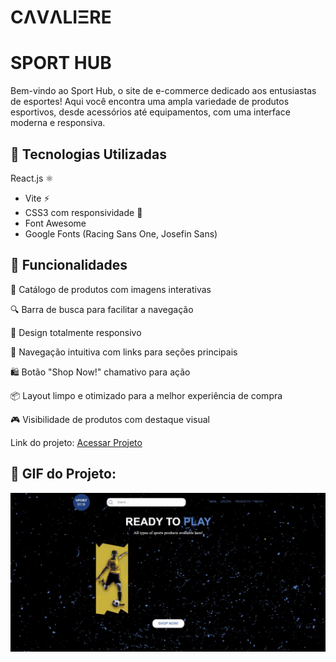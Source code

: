 # CΛVΛLIΞRE #

# SPORT HUB #
Bem-vindo ao Sport Hub, o site de e-commerce dedicado aos entusiastas de esportes! Aqui você encontra uma ampla variedade de produtos esportivos, desde acessórios até equipamentos, com uma interface moderna e responsiva.

## 🚀 Tecnologias Utilizadas
React.js ⚛️

- Vite ⚡
- CSS3 com responsividade 📱
- Font Awesome
- Google Fonts (Racing Sans One, Josefin Sans)

## 🎯 Funcionalidades

🛒 Catálogo de produtos com imagens interativas

🔍 Barra de busca para facilitar a navegação

📱 Design totalmente responsivo

🌟 Navegação intuitiva com links para seções principais

🛍️ Botão "Shop Now!" chamativo para ação

📦 Layout limpo e otimizado para a melhor experiência de compra

🎮 Visibilidade de produtos com destaque visual


Link do projeto: <a href="https://shop-sport-rho.vercel.app/" target="_blank" rel="noopener noreferrer">
  Acessar Projeto
</a>

## 📸 GIF do Projeto:
![Demonstração do Projeto](./public/assets/Ready.gif)

